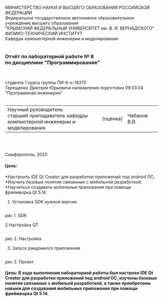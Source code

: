 МИНИСТЕРСТВО НАУКИ  И ВЫСШЕГО ОБРАЗОВАНИЯ РОССИЙСКОЙ ФЕДЕРАЦИИ  
Федеральное государственное автономное образовательное учреждение высшего образования  
"КРЫМСКИЙ ФЕДЕРАЛЬНЫЙ УНИВЕРСИТЕТ им. В. И. ВЕРНАДСКОГО"  
ФИЗИКО-ТЕХНИЧЕСКИЙ ИНСТИТУТ  
Кафедра компьютерной инженерии и моделирования
<br/><br/>

### Отчёт по лабораторной работе № 8<br/> по дисциплине "Программирование"
<br/>

студента 1 курса группы ПИ-б-о-192(1)  
Терещенко Дмитрия Юрьевича
направления подготовки 09.03.04 "Программная инженерия"  
<br/>

<table>
<tr><td>Научный руководитель<br/> старший преподаватель кафедры<br/> компьютерной инженерии и моделирования</td>
<td>(оценка)</td>
<td>Чабанов В.В.</td>
</tr>
</table>
<br/><br/>

Симферополь, 2020

#### Цель:
*Настроить IDE Qt Creator для разработки приложений под android ОС;
*Изучить базовые понятия связанные с мобильной разработкой;
*Научиться создавать мобильные приложения при помощи фреймворка Qt 5.14.

1. Установка SDK нужной версии.

![]()

рис 1. SDK

2.Настройка QT

![]()

рис 2. Настройка

3. Запуск рандомного приложения

![]()

рис 3. Проект

#### Цель: В ходе выполнения лабораторной работы был настроен IDE Qt Creator для разработки приложений под android ОС, изучены базовые понятия связанные с мобильой разработкой, а также приобретены навыки для создавания мобильных приложения при помощи фреймворка Qt 5.14.
